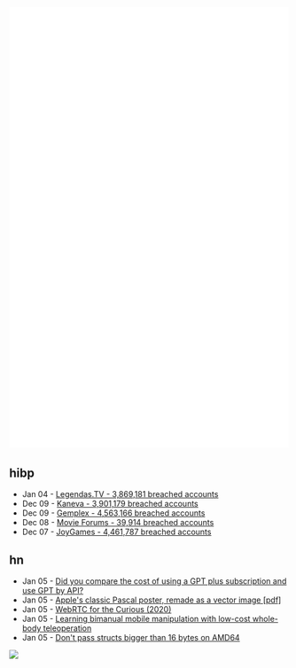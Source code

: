 ![Metrics](https://raw.githubusercontent.com/phixion/phixion/master/metrics.svg)

## hibp

<!--
for https://github.com/phixion/phixion/blob/main/.github/workflows/feeds.yml
-->
<!--START_SECTION:haveibeenpwnd-->
- Jan 04 - [Legendas.TV - 3,869,181 breached accounts](https://haveibeenpwned.com/PwnedWebsites#LegendasTV)
- Dec 09 - [Kaneva - 3,901,179 breached accounts](https://haveibeenpwned.com/PwnedWebsites#Kaneva)
- Dec 09 - [Gemplex - 4,563,166 breached accounts](https://haveibeenpwned.com/PwnedWebsites#Gemplex)
- Dec 08 - [Movie Forums - 39,914 breached accounts](https://haveibeenpwned.com/PwnedWebsites#MovieForums)
- Dec 07 - [JoyGames - 4,461,787 breached accounts](https://haveibeenpwned.com/PwnedWebsites#JoyGames)
<!--END_SECTION:haveibeenpwnd-->

## hn

<!--
for https://github.com/phixion/phixion/blob/main/.github/workflows/feeds.yml
-->
<!--START_SECTION:hn-->
- Jan 05 - [Did you compare the cost of using a GPT plus subscription and use GPT by API?](https://news.ycombinator.com/item?id=38876419)
- Jan 05 - [Apple's classic Pascal poster, remade as a vector image [pdf]](http://www.danamania.com/print/Apple%20Pascal%20Poster/PascalPosterV3%20A1.pdf)
- Jan 05 - [WebRTC for the Curious (2020)](https://webrtcforthecurious.com/)
- Jan 05 - [Learning bimanual mobile manipulation with low-cost whole-body teleoperation](https://mobile-aloha.github.io)
- Jan 05 - [Don't pass structs bigger than 16 bytes on AMD64](https://gist.github.com/FeepingCreature/5dff669aad380a123b15659e195fb96c)
<!--END_SECTION:hn-->

<!--
for https://yhype.me
-->
![](https://hit.yhype.me/github/profile?user_id=13013670)

